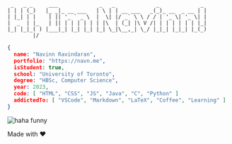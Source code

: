 
```
 _   _ _     ___             _   _             _             _    
| | | (_)   |_ _|_ __ ___   | \ | | __ ___   _(_)_ __  _ __ | | 
| |_| | |    | || '_ ` _ \  |  \| |/ _` \ \ / / | '_ \| '_ \| | 
|  _  | |_   | || | | | | | | |\  | (_| |\ V /| | | | | | | |_| 
|_| |_|_( ) |___|_| |_| |_| |_| \_|\__,_| \_/ |_|_| |_|_| |_(_) 
        |/  
```
```JSON
{
  name: "Navinn Ravindaran",
  portfolio: "https://navn.me",
  isStudent: true,
  school: "University of Toronto",
  degree: "HBSc, Computer Science",
  year: 2023,
  code: [ "HTML", "CSS", "JS", "Java", "C", "Python" ]
  addictedTo: [ "VSCode", "Markdown", "LaTeX", "Coffee", "Learning" ]
}
```
![haha funny](https://external-content.duckduckgo.com/iu/?u=http%3A%2F%2F38.media.tumblr.com%2Ffa7139d84f37f25a3179f1614415fd5c%2Ftumblr_ngcxbk7Y1U1s8i9ydo1_400.gif&f=1&nofb=1)  

Made with :heart: 

                   
